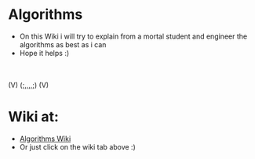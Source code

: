 # Algorithms

* On this Wiki i will try to explain from a mortal student and engineer the algorithms as best as i can
* Hope it helps :)
<br /> 
<br />                            (V)  (;,,,,;)   (V)

# Wiki at:
* [Algorithms Wiki](https://github.com/balart40/Algorithms/wiki)
* Or just click on the wiki tab above :)
